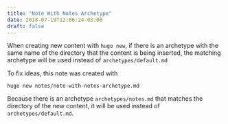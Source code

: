 ```yaml
---
title: "Note With Notes Archetype"
date: 2018-07-19T12:06:24-03:00
draft: false
---
```


When creating new content with `hugo new`, if there is an archetype with the same name of the directory that the content is being inserted, the matching archetype will be used instead of `archetypes/default.md`

To fix ideas, this note was created with

```
hugo new notes/note-with-notes-archetype.md
```

Because there is an archetype `archetypes/notes.md` that matches the directory of the new content, it will be used instead of `archetypes/default.md`.
